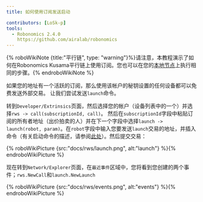 ```yaml
---
title: 如何使用订阅发送启动

contributors: [LoSk-p]
tools:
  - Robonomics 2.4.0
    https://github.com/airalab/robonomics
---
```


{% roboWikiNote {title:"平行链", type: "warning"}%}请注意，本教程演示了如何在Robonomics Kusama平行链上使用订阅。您也可以在您的[本地节点](/docs/run-dev-node)上执行相同的步骤。{% endroboWikiNote %}

如果您的地址有一个活跃的订阅，那么使用该帐户的秘钥设置的任何设备都可以免费发送外部交易。
让我们尝试发送`launch`命令。

转到`Developer/Extrinsics`页面，然后选择您的帐户（设备列表中的一个）并选择`rws -> call(subscriptionId, call)`。
然后在`subscriptionId`字段中粘贴订阅的所有者地址（出价拍卖的人）并在下一个字段中选择`launch -> launch(robot, param)`。在`robot`字段中输入您要发送`launch`交易的地址，并插入命令（有关启动命令的描述，请参阅[此处](/docs/launch)）。然后提交交易：

{% roboWikiPicture {src:"docs/rws/launch.png", alt:"launch"} %}{% endroboWikiPicture %}

现在转到`Network/Explorer`页面，在`最近事件`区域中，您将看到您创建的两个事件；`rws.NewCall`和`launch.NewLaunch`

{% roboWikiPicture {src:"docs/rws/events.png", alt:"events"} %}{% endroboWikiPicture %}